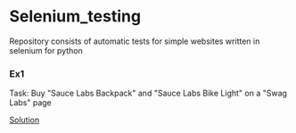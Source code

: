 # Selenium_testing
Repository consists of automatic tests for simple websites written in selenium for python

### Ex1

Task: Buy "Sauce Labs Backpack" and "Sauce Labs Bike Light" on a "Swag Labs" page

[Solution](Ex1/test_ex1.py)